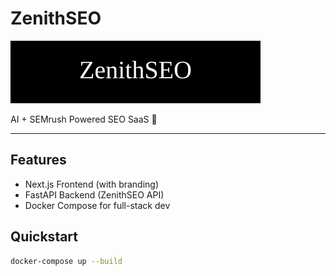 # ZenithSEO

![ZenithSEO Logo](./frontend/public/images/zenithseo-logo.svg)

AI + SEMrush Powered SEO SaaS 🚀

---

## Features
- Next.js Frontend (with branding)
- FastAPI Backend (ZenithSEO API)
- Docker Compose for full-stack dev

## Quickstart
```bash
docker-compose up --build
```
